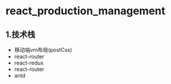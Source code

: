 # react_production_management

## 1.技术栈
* 移动端vm布局(postCss)
* react-router
* react-redux
* react-router
* antd